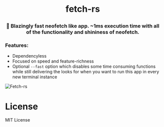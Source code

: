 <h1><p align=center>fetch-rs</p></h1>
<h3><p align=center>🚀 Blazingly fast neofetch like app. ~1ms execution time with all of the functionality and shininess of neofetch.</p></h3>

### Features:
- Dependencyless
- Focused on speed and feature-richness
- Optional `--fast` option which disables some time consuming functions while still delivering the looks for when you want to run this app in every new terminal instance

![Fetch-rs](https://user-images.githubusercontent.com/45213563/234567927-9e615574-97c0-4698-97dc-bad817c86b2a.png)

# License
MIT License

